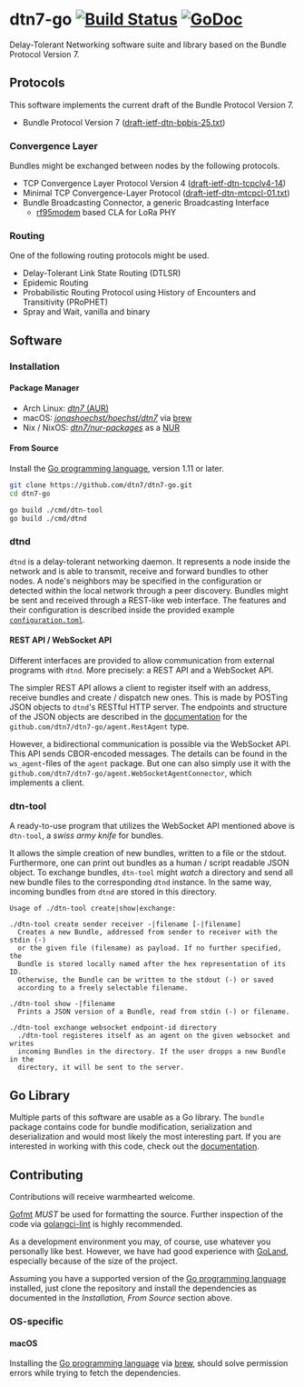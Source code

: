 # dtn7-go [![Build Status](https://travis-ci.org/dtn7/dtn7-go.svg?branch=master)](https://travis-ci.org/dtn7/dtn7-go) [![GoDoc](https://godoc.org/github.com/dtn7/dtn7-go?status.svg)](https://godoc.org/github.com/dtn7/dtn7-go)

Delay-Tolerant Networking software suite and library based on the Bundle
Protocol Version 7.


## Protocols
This software implements the current draft of the Bundle Protocol Version 7.

- Bundle Protocol Version 7 ([draft-ietf-dtn-bpbis-25.txt][dtn-bpbis-25])

### Convergence Layer
Bundles might be exchanged between nodes by the following protocols.

- TCP Convergence Layer Protocol Version 4
  ([draft-ietf-dtn-tcpclv4-14][dtn-tcpcl-14])
- Minimal TCP Convergence-Layer Protocol
  ([draft-ietf-dtn-mtcpcl-01.txt][dtn-mtcpcl-01])
- Bundle Broadcasting Connector, a generic Broadcasting Interface
    - [rf95modem] based CLA for LoRa PHY

### Routing
One of the following routing protocols might be used.

- Delay-Tolerant Link State Routing (DTLSR)
- Epidemic Routing
- Probabilistic Routing Protocol using History of Encounters and Transitivity
  (PRoPHET)
- Spray and Wait, vanilla and binary


## Software
### Installation

#### Package Manager

- Arch Linux: [_dtn7_ (AUR)][aur-dtn7]
- macOS: [_jonashoechst/hoechst/dtn7_][brew-dtn7] via [brew][brew]
- Nix / NixOS: [_dtn7/nur-packages_][nur-dtn7] as a [NUR][nur]


#### From Source

Install the [Go programming language][golang], version 1.11 or later.

```bash
git clone https://github.com/dtn7/dtn7-go.git
cd dtn7-go

go build ./cmd/dtn-tool
go build ./cmd/dtnd
```


### dtnd
`dtnd` is a delay-tolerant networking daemon. It represents a node inside the
network and is able to transmit, receive and forward bundles to other nodes. A
node's neighbors may be specified in the configuration or detected within the
local network through a peer discovery. Bundles might be sent and received
through a REST-like web interface. The features and their configuration is
described inside the provided example
[`configuration.toml`][dtnd-configuration].

#### REST API / WebSocket API
Different interfaces are provided to allow communication from external
programs with `dtnd`. More precisely: a REST API and a WebSocket API.

The simpler REST API allows a client to register itself with an address,
receive bundles and create / dispatch new ones. This is made by POSTing
JSON objects to `dtnd`'s RESTful HTTP server. The endpoints and structure
of the JSON objects are described in the [documentation][godoc] for the
`github.com/dtn7/dtn7-go/agent.RestAgent` type.

However, a bidirectional communication is possible via the WebSocket API. This
API sends CBOR-encoded messages. The details can be found in the
`ws_agent`-files of the `agent` package. But one can also simply use it with
the `github.com/dtn7/dtn7-go/agent.WebSocketAgentConnector`, which implements
a client.

### dtn-tool
A ready-to-use program that utilizes the WebSocket API mentioned above is
`dtn-tool`, a _swiss army knife_ for bundles.

It allows the simple creation of new bundles, written to a file or the stdout.
Furthermore, one can print out bundles as a human / script readable JSON object.
To exchange bundles, `dtn-tool` might _watch_ a directory and send all new
bundle files to the corresponding `dtnd` instance. In the same way, incoming
bundles from `dtnd` are stored in this directory.

```
Usage of ./dtn-tool create|show|exchange:

./dtn-tool create sender receiver -|filename [-|filename]
  Creates a new Bundle, addressed from sender to receiver with the stdin (-)
  or the given file (filename) as payload. If no further specified, the
  Bundle is stored locally named after the hex representation of its ID.
  Otherwise, the Bundle can be written to the stdout (-) or saved
  according to a freely selectable filename.

./dtn-tool show -|filename
  Prints a JSON version of a Bundle, read from stdin (-) or filename.

./dtn-tool exchange websocket endpoint-id directory
  ./dtn-tool registeres itself as an agent on the given websocket and writes
  incoming Bundles in the directory. If the user dropps a new Bundle in the
  directory, it will be sent to the server.

```


## Go Library
Multiple parts of this software are usable as a Go library. The `bundle`
package contains code for bundle modification, serialization and
deserialization and would most likely the most interesting part. If you are
interested in working with this code, check out the
[documentation][godoc].


## Contributing
Contributions will receive warmhearted welcome.

[Gofmt][gofmt] _MUST_ be used for formatting the source. Further inspection
of the code via [golangci-lint][golangci-lint] is highly recommended.

As a development environment you may, of course, use whatever you personally
like best. However, we have had good experience with [GoLand][goland],
especially because of the size of the project.

Assuming you have a supported version of the [Go programming language][golang]
installed, just clone the repository and install the dependencies as documented
in the _Installation, From Source_ section above.

### OS-specific
#### macOS
Installing the [Go programming language][golang] via [brew][brew], should solve
permission errors while trying to fetch the dependencies.


[aur-dtn7]: https://aur.archlinux.org/packages/dtn7/
[brew-dtn7]: https://github.com/jonashoechst/homebrew-hoechst/blob/master/dtn7.rb
[brew]: https://brew.sh
[dtn-bpbis-25]: https://tools.ietf.org/html/draft-ietf-dtn-bpbis-25
[dtn-mtcpcl-01]: https://tools.ietf.org/html/draft-ietf-dtn-mtcpcl-01
[dtn-tcpcl-14]: https://tools.ietf.org/html/draft-ietf-dtn-tcpclv4-14
[dtnd-configuration]: https://github.com/dtn7/dtn7-go/blob/master/cmd/dtnd/configuration.toml
[godoc]: https://godoc.org/github.com/dtn7/dtn7-go
[gofmt]: https://blog.golang.org/gofmt
[goland]: https://www.jetbrains.com/go/
[golang]: https://golang.org/
[golangci-lint]: https://github.com/golangci/golangci-lint
[nur-dtn7]: https://github.com/dtn7/nur-packages
[nur]: https://github.com/nix-community/NUR
[rf95modem]: https://github.com/gh0st42/rf95modem
